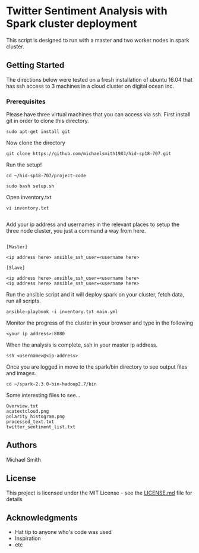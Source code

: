 # Twitter Sentiment Analysis with Spark cluster deployment

This script is designed to run with a master and two worker nodes in spark cluster.

## Getting Started

The directions below were tested on a fresh installation of ubuntu 16.04 that has ssh access to 3 machines in a cloud cluster on digital ocean inc.

### Prerequisites

Please have three virtual machines that you can access via ssh.
First install git in order to clone this directory.
```
sudo apt-get install git
```

Now clone the directory

```
git clone https://github.com/michaelsmith1983/hid-sp18-707.git
```

Run the setup!

```
cd ~/hid-sp18-707/project-code

sudo bash setup.sh
```

Open inventory.txt 

```
vi inventory.txt


```
Add your ip address and usernames in the relevant places to setup the three node cluster, you just a command a way from here.
```

[Master]

<ip address here> ansible_ssh_user=<username here>

[Slave]

<ip address here> ansible_ssh_user=<username here>
<ip address here> ansible_ssh_user=<username here>

```

Run the ansible script and it will deploy spark on your cluster, fetch data, run all scripts.

```
ansible-playbook -i inventory.txt main.yml

```
Monitor the progress of the cluster in your browser and type in the following

```
<your ip address>:8080
```
When the analysis is complete, ssh in your master ip address.
```
ssh <username>@<ip-address>
```
Once you are logged in move to the spark/bin directory to see output files and images.

```
cd ~/spark-2.3.0-bin-hadoop2.7/bin
```

Some interesting files to see...
```
Overview.txt
acatextcloud.png
polarity_histogram.png
processed_text.txt
twitter_sentiment_list.txt
```

## Authors

Michael Smith 

## License

This project is licensed under the MIT License - see the [LICENSE.md](LICENSE.md) file for details

## Acknowledgments

* Hat tip to anyone who's code was used
* Inspiration
* etc